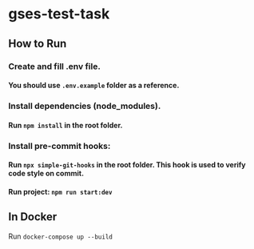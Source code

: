 # gses-test-task
## How to Run

### Create and fill .env file.

#### You should use ``.env.example`` folder as a reference.

### Install dependencies (node_modules). 
#### Run ``npm install`` in the root folder.

### Install pre-commit hooks: 
#### Run ``npx simple-git-hooks`` in the root folder. This hook is used to verify code style on commit.

#### Run project: ``npm run start:dev``

## In Docker

Run ``docker-compose up --build``
